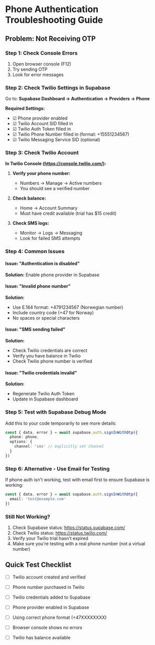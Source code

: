 # Phone Authentication Troubleshooting Guide

## Problem: Not Receiving OTP

### Step 1: Check Console Errors
1. Open browser console (F12)
2. Try sending OTP
3. Look for error messages

### Step 2: Check Twilio Settings in Supabase

Go to: **Supabase Dashboard → Authentication → Providers → Phone**

**Required Settings:**
- ☑ Phone provider enabled
- ☑ Twilio Account SID filled in
- ☑ Twilio Auth Token filled in  
- ☑ Twilio Phone Number filled in (format: +15551234567)
- ☑ Twilio Messaging Service SID (optional)

### Step 3: Check Twilio Account

**In Twilio Console (https://console.twilio.com/):**

1. **Verify your phone number:**
   - Numbers → Manage → Active numbers
   - You should see a verified number

2. **Check balance:**
   - Home → Account Summary
   - Must have credit available (trial has $15 credit)

3. **Check SMS logs:**
   - Monitor → Logs → Messaging
   - Look for failed SMS attempts

### Step 4: Common Issues

#### Issue: "Authentication is disabled"
**Solution:** Enable phone provider in Supabase

#### Issue: "Invalid phone number"
**Solution:** 
- Use E.164 format: +4791234567 (Norwegian number)
- Include country code (+47 for Norway)
- No spaces or special characters

#### Issue: "SMS sending failed"
**Solution:**
- Check Twilio credentials are correct
- Verify you have balance in Twilio
- Check Twilio phone number is verified

#### Issue: "Twilio credentials invalid"
**Solution:**
- Regenerate Twilio Auth Token
- Update in Supabase dashboard

### Step 5: Test with Supabase Debug Mode

Add this to your code temporarily to see more details:

```typescript
const { data, error } = await supabase.auth.signInWithOtp({
  phone: phone,
  options: {
    channel: 'sms' // explicitly set channel
  }
})
```

### Step 6: Alternative - Use Email for Testing

If phone auth isn't working, test with email first to ensure Supabase is working:

```typescript
const { data, error } = await supabase.auth.signInWithOtp({
  email: 'test@example.com'
})
```

### Still Not Working?

1. Check Supabase status: https://status.supabase.com/
2. Check Twilio status: https://status.twilio.com/
3. Verify your Twilio trial hasn't expired
4. Make sure you're testing with a real phone number (not a virtual number)

## Quick Test Checklist

- [ ] Twilio account created and verified
- [ ] Phone number purchased in Twilio
- [ ] Twilio credentials added to Supabase
- [ ] Phone provider enabled in Supabase
- [ ] Using correct phone format (+47XXXXXXXX)
- [ ] Browser console shows no errors
- [ ] Twilio has balance available

